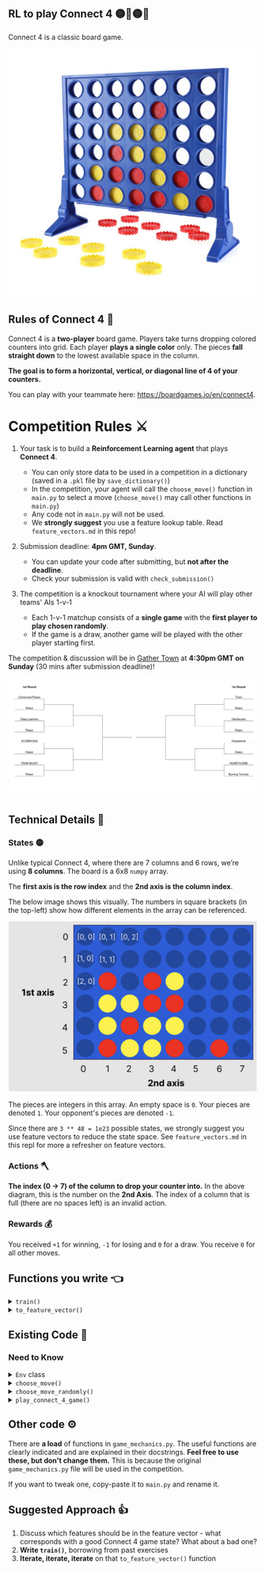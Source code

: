 ##  RL to play Connect 4 :yellow_circle::red_circle::yellow_circle::red_circle:

Connect 4 is a classic board game.

![Connect 4. Yellow wins with 4 consecutive yellow pieces on a diagonal](./images/connect4board.jpeg)

## Rules of Connect 4 :red_circle:

Connect 4 is a **two-player** board game. Players take turns dropping colored counters into grid. Each player **plays a single color** only. The pieces **fall straight down** to the lowest available space in the column.

**The goal is to form a horizontal, vertical, or diagonal line of 4 of your counters.**

You can play with your teammate here: https://boardgames.io/en/connect4.


# Competition Rules :crossed_swords:
1. Your task is to build a **Reinforcement Learning agent** that plays **Connect 4**.
    - You can only store data to be used in a competition in a dictionary (saved in a `.pkl` file by `save_dictionary()`)
    - In the competition, your agent will call the `choose_move()` function in `main.py` to select a move (`choose_move()` may call other functions in `main.py`)
    - Any code not in `main.py` will not be used.
    - We **strongly suggest** you use a feature lookup table. Read `feature_vectors.md` in this repo!

2. Submission deadline: **4pm GMT, Sunday**.
    - You can update your code after submitting, but **not after the deadline**.
    - Check your submission is valid with `check_submission()`
3. The competition is a knockout tournament where your AI will play other teams' AIs 1-v-1
    - Each 1-v-1 matchup consists of a **single game** with the **first player to play chosen randomly**.
    - If the game is a draw, another game will be played with the other player starting first.

The competition & discussion will be in [Gather Town](https://app.gather.town/app/nJwquzJjD4TLKcTy/Delta%20Academy) at **4:30pm GMT on Sunday** (30 mins after submission deadline)!

![Example knockout tournament tree](./images/tournament_tree.png)

## Technical Details :hammer:

### States :yellow_circle:
Unlike typical Connect 4, where there are 7 columns and 6 rows, we’re using **8 columns**. The board is a 6x8 `numpy` array.

The **first axis is the row index** and the **2nd axis is the column index**.

 The below image shows this visually. The numbers in square brackets (in the top-left) show how different elements in the array can be referenced.

![Connect 4 board with index of top left squares shown](./images/connect4annotate.png)

The pieces are integers in this array. An empty space is `0`. Your pieces are denoted `1`. Your opponent's pieces are denoted `-1`.

Since there are `3 ** 48 = 1e23` possible states, we strongly suggest you use feature vectors to reduce the state space. See `feature_vectors.md` in this repl for more a refresher on feature vectors.

### Actions :axe:

**The index (0 -> 7) of the column to drop your counter into.** In the above diagram, this is the number on the **2nd Axis**. The index of a column that is full (there are no spaces left) is an invalid action.

### Rewards :moneybag:

You received `+1` for winning, `-1` for losing and `0` for a draw. You receive `0` for all other moves.

## Functions you write :point_left:

<details>
<summary><code style="white-space:nowrap;">  train()</code></summary>
Write this to train your value function dictionary from experience in the environment. You can use Monte Carlo or TD learning.
<br />
<br />
Output the trained dictionary so it can be saved.
</details>

<details>
<summary><code style="white-space:nowrap;">  to_feature_vector()</code></summary>
Write this to convert a state into a feature vector. These features are used to represent the state in the value function lookup table.
<br />
<br />
Input is the state (np array) and output is a tuple which you design! The better the features you pick out, the faster your agent will learn and better it can be at Connect-4.
<br />
<br />
Too detailed of a feature vector and it'll take a long time to train. Not enough detail and your agent will hit a ceiling since too many varied states will look identical. E.g. if your feature was just "number of pieces played by me", there are many different states with the same number of pieces played (and thus the same value function).
</details>

## Existing Code :pray:

### Need to Know

<details>
<summary><code style="white-space:nowrap;">  Env</code> class</summary>
The environment class controls the game and runs the opponent It should be used for training your agent.
<br />
<br />
See example usage in <code style="white-space:nowrap;">play_connect_4_game()</code>.
<br />
<br />
The opponent's <code style="white-space:nowrap;">choose_move</code> function is input at initialisation (when <code style="white-space:nowrap;">Env(opponent_choose_move)</code> is called). The first player is chosen at random when <code style="white-space:nowrap;">Env.reset()</code> is called. Every time you call <code style="white-space:nowrap;">Env.step()</code>, 2 moves are taken - yours and then your opponent's. Your opponent sees a 'flipped' version of the board, where his pieces are shown as <code style="white-space:nowrap;">1</code>'s and yours are shown as <code style="white-space:nowrap;">-1</code>'s.
    <br />
    <br />
    Both <code style="white-space:nowrap;">  Env.step()</code> and <code style="white-space:nowrap;">  Env.reset()</code> have <code style="white-space:nowrap;">  verbose</code> arguments which print debugging info to console when set to <code style="white-space:nowrap;">True</code>.
</details>

<details>
<summary><code style="white-space:nowrap;">  choose_move()</code></summary>
This acts greedily given the state and value function dictionary.
<br />
<br />
In the competition, the <code style="white-space:nowrap;">choose_move()</code> function is called to make your next move. Takes the state as input and outputs an action.
<br />
<br />
Also has a <code style="white-space:nowrap;">verbose</code> mode, which when set to <code style="white-space:nowrap;">True</code> prints to console the possible actions, their corresponding features if taken and the values of those feature vectors. Useful for debugging.
</details>

<details>
<summary><code style="white-space:nowrap;">  choose_move_randomly()</code></summary>
Like above, but randomly picks from non-full columns.
<br />
<br />
Takes the state as input and outputs an action.
</details>

<details>
<summary><code style="white-space:nowrap;">  play_connect_4_game()</code></summary>
Plays 1 game of Connect 4, which can be visualsed either in the console (if <code style="white-space:nowrap;">verbose=True</code>) or rendered visually (if <code style="white-space:nowrap;">render = True</code>). Outputs the return for your agent.
<br />
<br />
Inputs:

<code style="white-space:nowrap;">your_choose_move</code>: Function that takes the state and outputs the action for your agent.

<code style="white-space:nowrap;">opponent_choose_move</code>: Function that takes the state and outputs the action for the opponent.

<code style="white-space:nowrap;">game_speed_multiplier</code>: controls the gameplay speed. High numbers mean fast games, low numbers mean slow games.

<code style="white-space:nowrap;">render</code>: whether to render the game visually.

<code style="white-space:nowrap;">verbose</code>: whether to print to console each move and the corresponding board states.
</details>


## Other code :gear:

There are **a load** of functions in `game_mechanics.py`. The useful functions are clearly indicated and are explained in their docstrings. **Feel free to use these, but don't change them.** This is because the original `game_mechanics.py` file will be used in the competition.

If you want to tweak one, copy-paste it to `main.py` and rename it.

## Suggested Approach :+1:

1. Discuss which features should be in the feature vector - what corresponds with a good Connect 4 game state? What about a bad one?
3. **Write `train()`**, borrowing from past exercises
4. **Iterate, iterate, iterate** on that `to_feature_vector()` function
